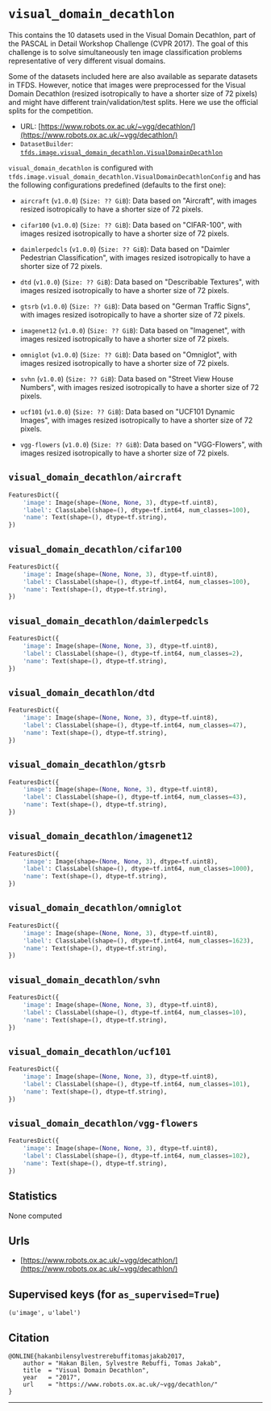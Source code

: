 <div itemscope itemtype="http://schema.org/Dataset">
  <div itemscope itemprop="includedInDataCatalog" itemtype="http://schema.org/DataCatalog">
    <meta itemprop="name" content="TensorFlow Datasets" />
  </div>
  <meta itemprop="name" content="visual_domain_decathlon" />
  <meta itemprop="description" content="This contains the 10 datasets used in the Visual Domain Decathlon, part of
the PASCAL in Detail Workshop Challenge (CVPR 2017).
The goal of this challenge is to solve simultaneously ten image classification
problems representative of very different visual domains.

Some of the datasets included here are also available as separate datasets in
TFDS. However, notice that images were preprocessed for the Visual Domain
Decathlon (resized isotropically to have a shorter size of 72 pixels) and
might have different train/validation/test splits. Here we use the official
splits for the competition." />
  <meta itemprop="url" content="https://www.tensorflow.org/datasets/catalog/visual_domain_decathlon" />
  <meta itemprop="sameAs" content="https://www.robots.ox.ac.uk/~vgg/decathlon/" />
</div>

# `visual_domain_decathlon`

This contains the 10 datasets used in the Visual Domain Decathlon, part of the
PASCAL in Detail Workshop Challenge (CVPR 2017). The goal of this challenge is
to solve simultaneously ten image classification problems representative of very
different visual domains.

Some of the datasets included here are also available as separate datasets in
TFDS. However, notice that images were preprocessed for the Visual Domain
Decathlon (resized isotropically to have a shorter size of 72 pixels) and might
have different train/validation/test splits. Here we use the official splits for
the competition.

*   URL:
    [https://www.robots.ox.ac.uk/~vgg/decathlon/](https://www.robots.ox.ac.uk/~vgg/decathlon/)
*   `DatasetBuilder`:
    [`tfds.image.visual_domain_decathlon.VisualDomainDecathlon`](https://github.com/tensorflow/datasets/tree/master/tensorflow_datasets/image/visual_domain_decathlon.py)

`visual_domain_decathlon` is configured with
`tfds.image.visual_domain_decathlon.VisualDomainDecathlonConfig` and has the
following configurations predefined (defaults to the first one):

*   `aircraft` (`v1.0.0`) (`Size: ?? GiB`): Data based on "Aircraft", with
    images resized isotropically to have a shorter size of 72 pixels.

*   `cifar100` (`v1.0.0`) (`Size: ?? GiB`): Data based on "CIFAR-100", with
    images resized isotropically to have a shorter size of 72 pixels.

*   `daimlerpedcls` (`v1.0.0`) (`Size: ?? GiB`): Data based on "Daimler
    Pedestrian Classification", with images resized isotropically to have a
    shorter size of 72 pixels.

*   `dtd` (`v1.0.0`) (`Size: ?? GiB`): Data based on "Describable Textures",
    with images resized isotropically to have a shorter size of 72 pixels.

*   `gtsrb` (`v1.0.0`) (`Size: ?? GiB`): Data based on "German Traffic Signs",
    with images resized isotropically to have a shorter size of 72 pixels.

*   `imagenet12` (`v1.0.0`) (`Size: ?? GiB`): Data based on "Imagenet", with
    images resized isotropically to have a shorter size of 72 pixels.

*   `omniglot` (`v1.0.0`) (`Size: ?? GiB`): Data based on "Omniglot", with
    images resized isotropically to have a shorter size of 72 pixels.

*   `svhn` (`v1.0.0`) (`Size: ?? GiB`): Data based on "Street View House
    Numbers", with images resized isotropically to have a shorter size of 72
    pixels.

*   `ucf101` (`v1.0.0`) (`Size: ?? GiB`): Data based on "UCF101 Dynamic Images",
    with images resized isotropically to have a shorter size of 72 pixels.

*   `vgg-flowers` (`v1.0.0`) (`Size: ?? GiB`): Data based on "VGG-Flowers", with
    images resized isotropically to have a shorter size of 72 pixels.

## `visual_domain_decathlon/aircraft`

```python
FeaturesDict({
    'image': Image(shape=(None, None, 3), dtype=tf.uint8),
    'label': ClassLabel(shape=(), dtype=tf.int64, num_classes=100),
    'name': Text(shape=(), dtype=tf.string),
})
```

## `visual_domain_decathlon/cifar100`

```python
FeaturesDict({
    'image': Image(shape=(None, None, 3), dtype=tf.uint8),
    'label': ClassLabel(shape=(), dtype=tf.int64, num_classes=100),
    'name': Text(shape=(), dtype=tf.string),
})
```

## `visual_domain_decathlon/daimlerpedcls`

```python
FeaturesDict({
    'image': Image(shape=(None, None, 3), dtype=tf.uint8),
    'label': ClassLabel(shape=(), dtype=tf.int64, num_classes=2),
    'name': Text(shape=(), dtype=tf.string),
})
```

## `visual_domain_decathlon/dtd`

```python
FeaturesDict({
    'image': Image(shape=(None, None, 3), dtype=tf.uint8),
    'label': ClassLabel(shape=(), dtype=tf.int64, num_classes=47),
    'name': Text(shape=(), dtype=tf.string),
})
```

## `visual_domain_decathlon/gtsrb`

```python
FeaturesDict({
    'image': Image(shape=(None, None, 3), dtype=tf.uint8),
    'label': ClassLabel(shape=(), dtype=tf.int64, num_classes=43),
    'name': Text(shape=(), dtype=tf.string),
})
```

## `visual_domain_decathlon/imagenet12`

```python
FeaturesDict({
    'image': Image(shape=(None, None, 3), dtype=tf.uint8),
    'label': ClassLabel(shape=(), dtype=tf.int64, num_classes=1000),
    'name': Text(shape=(), dtype=tf.string),
})
```

## `visual_domain_decathlon/omniglot`

```python
FeaturesDict({
    'image': Image(shape=(None, None, 3), dtype=tf.uint8),
    'label': ClassLabel(shape=(), dtype=tf.int64, num_classes=1623),
    'name': Text(shape=(), dtype=tf.string),
})
```

## `visual_domain_decathlon/svhn`

```python
FeaturesDict({
    'image': Image(shape=(None, None, 3), dtype=tf.uint8),
    'label': ClassLabel(shape=(), dtype=tf.int64, num_classes=10),
    'name': Text(shape=(), dtype=tf.string),
})
```

## `visual_domain_decathlon/ucf101`

```python
FeaturesDict({
    'image': Image(shape=(None, None, 3), dtype=tf.uint8),
    'label': ClassLabel(shape=(), dtype=tf.int64, num_classes=101),
    'name': Text(shape=(), dtype=tf.string),
})
```

## `visual_domain_decathlon/vgg-flowers`

```python
FeaturesDict({
    'image': Image(shape=(None, None, 3), dtype=tf.uint8),
    'label': ClassLabel(shape=(), dtype=tf.int64, num_classes=102),
    'name': Text(shape=(), dtype=tf.string),
})
```

## Statistics

None computed

## Urls

*   [https://www.robots.ox.ac.uk/~vgg/decathlon/](https://www.robots.ox.ac.uk/~vgg/decathlon/)

## Supervised keys (for `as_supervised=True`)

`(u'image', u'label')`

## Citation

```
@ONLINE{hakanbilensylvestrerebuffitomasjakab2017,
    author = "Hakan Bilen, Sylvestre Rebuffi, Tomas Jakab",
    title  = "Visual Domain Decathlon",
    year   = "2017",
    url    = "https://www.robots.ox.ac.uk/~vgg/decathlon/"
}
```

--------------------------------------------------------------------------------
